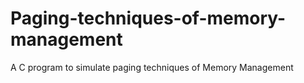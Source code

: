 # Paging-techniques-of-memory-management
A C program to simulate paging techniques of Memory Management
